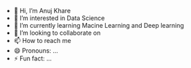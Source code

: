 - 👋 Hi, I’m Anuj Khare
- 👀 I’m interested in Data Science
- 🌱 I’m currently learning Macine Learning and Deep learning
- 💞️ I’m looking to collaborate on 
- 📫 How to reach me 
- 😄 Pronouns: ...
- ⚡ Fun fact: ...

<!---
RamosGoat/RamosGoat is a ✨ special ✨ repository because its `README.md` (this file) appears on your GitHub profile.
You can click the Preview link to take a look at your changes.
--->
